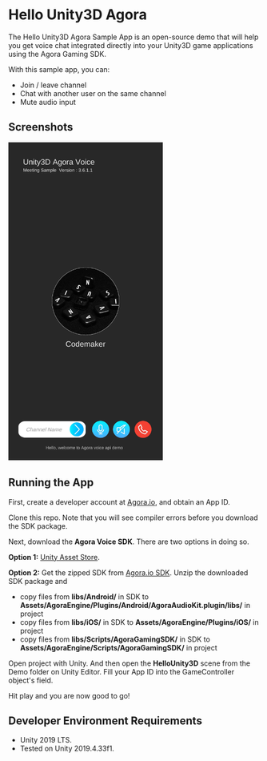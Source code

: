# Hello Unity3D Agora

The Hello Unity3D Agora Sample App is an open-source demo that will help you get voice chat integrated directly into your Unity3D game applications using the Agora Gaming SDK.

With this sample app, you can:

- Join / leave channel
- Chat with another user on the same channel
- Mute audio input

## Screenshots

<img src="Demos/Screenshot.jpg" width="309px" height="635px" />

## Running the App
First, create a developer account at [Agora.io](https://dashboard.agora.io/signin/), and obtain an App ID. 

Clone this repo.  Note that you will see compiler errors before you download the SDK package.

Next, download the **Agora Voice SDK**.  There are two options in doing so.

**Option 1:** [Unity Asset Store](https://assetstore.unity.com/packages/tools/audio/agora-voice-sdk-for-unity-134505).

**Option 2:** Get the zipped SDK from [Agora.io SDK](https://docs.agora.io/en/All/downloads?platform=Unity). Unzip the downloaded SDK package and

- copy files from **libs/Android/** in SDK to **Assets/AgoraEngine/Plugins/Android/AgoraAudioKit.plugin/libs/** in project
- copy files from **libs/iOS/** in SDK to **Assets/AgoraEngine/Plugins/iOS/** in project
- copy files from **libs/Scripts/AgoraGamingSDK/** in SDK to **Assets/AgoraEngine/Scripts/AgoraGamingSDK/** in project

Open project with Unity. And then open the **HelloUnity3D** scene from the Demo folder on Unity Editor.  Fill your App ID into the GameController object's field.

Hit play and you are now good to go!

## Developer Environment Requirements
* Unity 2019 LTS.
* Tested on Unity 2019.4.33f1.
